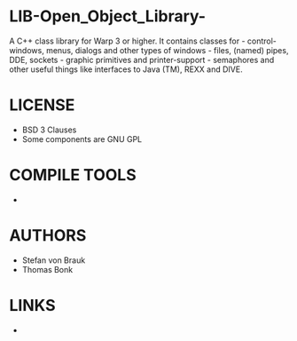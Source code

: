 LIB-Open_Object_Library-
========================

A C++ class library for Warp 3 or higher. It contains classes for - control-windows, menus, dialogs and other types of windows - files, (named) pipes, DDE, sockets - graphic primitives and printer-support - semaphores and other useful things like interfaces to Java (TM), REXX and DIVE.

LICENSE
===============
* BSD 3 Clauses
* Some components are GNU GPL

COMPILE TOOLS
===============
* 
 
AUTHORS
===============
* Stefan von Brauk
* Thomas Bonk

LINKS
===============
* 
